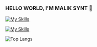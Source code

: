 ### HELLO WORLD, I'M MALIK SYNT 👋

[![My Skills](https://skillicons.dev/icons?i=typescript,react,nextjs,prisma,tailwind)](https://skillicons.dev)

[![My Skills](https://skillicons.dev/icons?i=photoshop,figma,ableton,blender)](https://skillicons.dev)

![Top Langs](https://github-readme-stats.vercel.app/api/top-langs/?username=maliksynt&hide_progress=false&theme=github_dark&title_color=ffffff&border_color=30363d&layout=compact)


